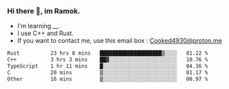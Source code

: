 ### Hi there 👋, im Ramok.

- I'm learning __.
- I use C++ and Rust.
- If you want to contact me, use this email box : Cooked4930@proton.me

<!--START_SECTION:waka-->

```txt
Rust          23 hrs 8 mins   ████████████████████▒░░░░   81.22 %
C++           3 hrs 3 mins    ██▓░░░░░░░░░░░░░░░░░░░░░░   10.76 %
TypeScript    1 hr 11 mins    █░░░░░░░░░░░░░░░░░░░░░░░░   04.16 %
C             20 mins         ▒░░░░░░░░░░░░░░░░░░░░░░░░   01.17 %
Other         16 mins         ▒░░░░░░░░░░░░░░░░░░░░░░░░   00.97 %
```

<!--END_SECTION:waka-->
